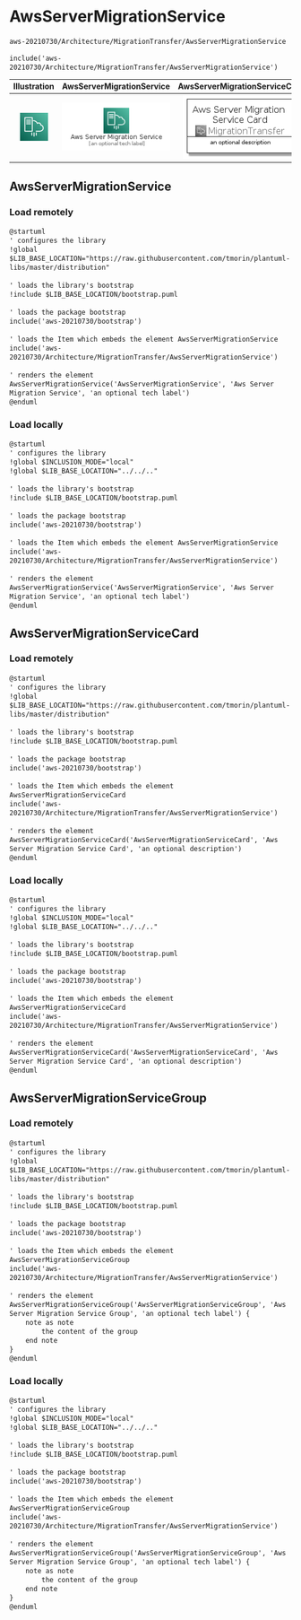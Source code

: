 # AwsServerMigrationService


```text
aws-20210730/Architecture/MigrationTransfer/AwsServerMigrationService
```

```text
include('aws-20210730/Architecture/MigrationTransfer/AwsServerMigrationService')
```



| Illustration | AwsServerMigrationService | AwsServerMigrationServiceCard | AwsServerMigrationServiceGroup |
| :---: | :---: | :---: | :---: |
| ![illustration for Illustration](../../../aws-20210730/Architecture/MigrationTransfer/AwsServerMigrationService.png) | ![illustration for AwsServerMigrationService](../../../aws-20210730/Architecture/MigrationTransfer/AwsServerMigrationService.Local.png) | ![illustration for AwsServerMigrationServiceCard](../../../aws-20210730/Architecture/MigrationTransfer/AwsServerMigrationServiceCard.Local.png) | ![illustration for AwsServerMigrationServiceGroup](../../../aws-20210730/Architecture/MigrationTransfer/AwsServerMigrationServiceGroup.Local.png) |




## AwsServerMigrationService

### Load remotely
```plantuml
@startuml
' configures the library
!global $LIB_BASE_LOCATION="https://raw.githubusercontent.com/tmorin/plantuml-libs/master/distribution"

' loads the library's bootstrap
!include $LIB_BASE_LOCATION/bootstrap.puml

' loads the package bootstrap
include('aws-20210730/bootstrap')

' loads the Item which embeds the element AwsServerMigrationService
include('aws-20210730/Architecture/MigrationTransfer/AwsServerMigrationService')

' renders the element
AwsServerMigrationService('AwsServerMigrationService', 'Aws Server Migration Service', 'an optional tech label')
@enduml
```

### Load locally
```plantuml
@startuml
' configures the library
!global $INCLUSION_MODE="local"
!global $LIB_BASE_LOCATION="../../.."

' loads the library's bootstrap
!include $LIB_BASE_LOCATION/bootstrap.puml

' loads the package bootstrap
include('aws-20210730/bootstrap')

' loads the Item which embeds the element AwsServerMigrationService
include('aws-20210730/Architecture/MigrationTransfer/AwsServerMigrationService')

' renders the element
AwsServerMigrationService('AwsServerMigrationService', 'Aws Server Migration Service', 'an optional tech label')
@enduml
```

## AwsServerMigrationServiceCard

### Load remotely
```plantuml
@startuml
' configures the library
!global $LIB_BASE_LOCATION="https://raw.githubusercontent.com/tmorin/plantuml-libs/master/distribution"

' loads the library's bootstrap
!include $LIB_BASE_LOCATION/bootstrap.puml

' loads the package bootstrap
include('aws-20210730/bootstrap')

' loads the Item which embeds the element AwsServerMigrationServiceCard
include('aws-20210730/Architecture/MigrationTransfer/AwsServerMigrationService')

' renders the element
AwsServerMigrationServiceCard('AwsServerMigrationServiceCard', 'Aws Server Migration Service Card', 'an optional description')
@enduml
```

### Load locally
```plantuml
@startuml
' configures the library
!global $INCLUSION_MODE="local"
!global $LIB_BASE_LOCATION="../../.."

' loads the library's bootstrap
!include $LIB_BASE_LOCATION/bootstrap.puml

' loads the package bootstrap
include('aws-20210730/bootstrap')

' loads the Item which embeds the element AwsServerMigrationServiceCard
include('aws-20210730/Architecture/MigrationTransfer/AwsServerMigrationService')

' renders the element
AwsServerMigrationServiceCard('AwsServerMigrationServiceCard', 'Aws Server Migration Service Card', 'an optional description')
@enduml
```

## AwsServerMigrationServiceGroup

### Load remotely
```plantuml
@startuml
' configures the library
!global $LIB_BASE_LOCATION="https://raw.githubusercontent.com/tmorin/plantuml-libs/master/distribution"

' loads the library's bootstrap
!include $LIB_BASE_LOCATION/bootstrap.puml

' loads the package bootstrap
include('aws-20210730/bootstrap')

' loads the Item which embeds the element AwsServerMigrationServiceGroup
include('aws-20210730/Architecture/MigrationTransfer/AwsServerMigrationService')

' renders the element
AwsServerMigrationServiceGroup('AwsServerMigrationServiceGroup', 'Aws Server Migration Service Group', 'an optional tech label') {
    note as note
        the content of the group
    end note
}
@enduml
```

### Load locally
```plantuml
@startuml
' configures the library
!global $INCLUSION_MODE="local"
!global $LIB_BASE_LOCATION="../../.."

' loads the library's bootstrap
!include $LIB_BASE_LOCATION/bootstrap.puml

' loads the package bootstrap
include('aws-20210730/bootstrap')

' loads the Item which embeds the element AwsServerMigrationServiceGroup
include('aws-20210730/Architecture/MigrationTransfer/AwsServerMigrationService')

' renders the element
AwsServerMigrationServiceGroup('AwsServerMigrationServiceGroup', 'Aws Server Migration Service Group', 'an optional tech label') {
    note as note
        the content of the group
    end note
}
@enduml
```

